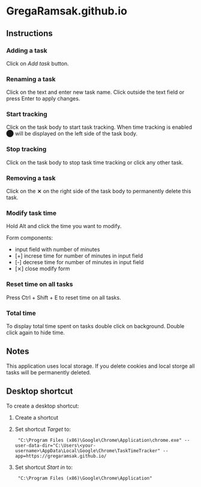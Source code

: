 # GregaRamsak.github.io

## Instructions

### Adding a task

Click on *Add task* button.

### Renaming a task

Click on the text and enter new task name.
Click outside the text field or press Enter to apply changes.

### Start tracking

Click on the task body to start task tracking. When time tracking is enabled **⬤** will be displayed on the left side of the task body.

### Stop tracking

Click on the task body to stop task time tracking or click any other task.

### Removing a task

Click on the **⨯** on the right side of the task body to permanently delete this task.

### Modify task time

Hold Alt and click the time you want to modify. 

Form components:
- input field with number of minutes 
- [+] increse time for number of minutes in input field 
- [-] decrese time for number of minutes in input field
- [⨯] close modify form


### Reset time on all tasks

Press Ctrl + Shift + E to reset time on all tasks.

### Total time

To display total time spent on tasks double click on background.
Double click again to hide time.

## Notes

This application uses local storage.
If you delete cookies and local storge all tasks will be permanently deleted.

## Desktop shortcut

To create a desktop shortcut:

1. Create a shortcut
2. Set shortcut *Target* to:

        "C:\Program Files (x86)\Google\Chrome\Application\chrome.exe" --user-data-dir="C:\Users\<your-username>\AppData\Local\Google\Chrome\TaskTimeTracker" --app=https://gregaramsak.github.io/

3. Set shortcut *Start in* to:

        "C:\Program Files (x86)\Google\Chrome\Application"
